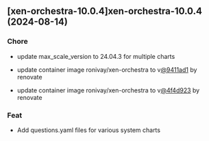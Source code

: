 

## [xen-orchestra-10.0.4]xen-orchestra-10.0.4 (2024-08-14)

### Chore



- update max_scale_version to 24.04.3 for multiple charts

- update container image ronivay/xen-orchestra to v[@9411ad1](https://github.com/9411ad1) by renovate

- update container image ronivay/xen-orchestra to v[@4f4d923](https://github.com/4f4d923) by renovate

### Feat



- Add questions.yaml files for various system charts